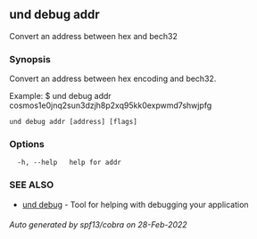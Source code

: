 ## und debug addr

Convert an address between hex and bech32

### Synopsis

Convert an address between hex encoding and bech32.
			
Example:
$ und debug addr cosmos1e0jnq2sun3dzjh8p2xq95kk0expwmd7shwjpfg
			

```
und debug addr [address] [flags]
```

### Options

```
  -h, --help   help for addr
```

### SEE ALSO

* [und debug](und_debug.md)	 - Tool for helping with debugging your application

###### Auto generated by spf13/cobra on 28-Feb-2022
